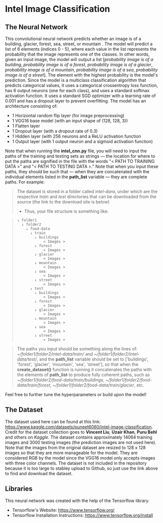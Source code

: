 # Intel Image Classification

## The Neural Network
This convolutional neural network predicts whether an image is of a building, glacier, forest, sea, street, or mountain . The model will predict a list of 6 elements (indices 0 - 5), where each value in the list represents the probability that the image represents one of the classes. In other words, given an input image, the model will output a list [*probability image is of a building*, *probability image is of a forest*, *probability image is of a glacier*, *probability image is of a mountain*, *probability image is of a sea*, *probability image is of a street*]. The element with the highest probability is the model's prediction. Since the model is a multiclass classification algorithm that predicts categorical values, it uses a categorical crossentropy loss function, has 6 output neurons (one for each class), and uses a standard softmax activation function. It uses a standard SGD optimizer with a learning rate of 0.001 and has a dropout layer to prevent overfitting. The model has an architecture consisting of:
- 1 Horizontal random flip layer (for image preprocessing)
- 1 VGG16 base model (with an input shape of (128, 128, 3))
- 1 Flatten layer
- 1 Dropout layer (with a dropout rate of 0.3)
- 1 Hidden layer (with 256 neurons and a ReLU activation function
- 1 Output layer (with 1 output neuron and a sigmoid activation function)

Note that when running the **intel_cnn.py** file, you will need to input the paths of the training and testing sets as strings — the location for where to put the paths are signified in the file with the words "< PATH TO TRAINING DATA >" and "< PATH TO TESTING DATA >." Note that when you input these paths, they should be such that — when they are concatenated with the individual elements listed in the **path_list** variable — they are complete paths. For example:
> The dataset is stored in a folder called *intel-dara*, under which are the respective *train* and *test* directories that can be downloaded from the source (the link to the download site is below)
> - Thus, your file structure is something like:

>     ↓ folder1
>       ↓ folder2
>         ↓ food-data
>           ↓ train
>             ↓ buildings
>                 < Images >
>             ↓ forest
>                 < Images >
>             ↓ glacier
>                 < Images >
>             ↓ mountain
>                 < Images >
>             ↓ sea
>                 < Images >
>             ↓ street
>                 < Images >
>           ↓ test
>             ↓ buildings
>                 < Images >
>             ↓ forest
>                 < Images >
>             ↓ glacier
>                 < Images >
>             ↓ mountain
>                 < Images >
>             ↓ sea
>                 < Images >
>             ↓ street
>                 < Images >

> The paths you input should be something along the lines of: *~/folder1/folder2/intel-data/train/* and *~/folder1/folder2/intel-data/test/*, and the **path_list** variable should be set to ['buildings', 'forest', 'glacier', 'mountain', 'sea', 'street'], so that when the **create_dataset()** function is running it concatenates the paths with the elements of **path_list** to produce fully coherent paths, such as *~/folder1/folder2/food-data/train/buildings*, *~/folder1/folder2/food-data/train/forest*, *~/folder1/folder2/food-data/train/glacier*, etc.

Feel free to further tune the hyperparameters or build upon the model!

## The Dataset
The dataset used here can be found at this link: https://www.kaggle.com/datasets/puneet6060/intel-image-classification. Credit for the dataset collection goes to **Vincent Liu**, **Uzair Khan**, **Puru Behl** and others on *Kaggle*. The dataset contains approximately 14064 training images and 3000 testing images (the prediction images are not used here). Note that the images from the original dataset are resized to 128 x 128 images so that they are more manageable for the model. They are considered RGB by the model since the VGG16 model only accepts images with three color channels. The dataset is not included in the repository because it is too large to stabley upload to Github, so just use the link above to find and download the dataset.

## Libraries
This neural network was created with the help of the Tensorflow library.
- Tensorflow's Website: https://www.tensorflow.org/
- Tensorflow Installation Instructions: https://www.tensorflow.org/install
